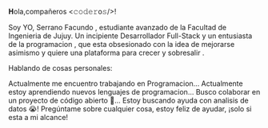 𝐇ola,compañeros <𝚌𝚘𝚍𝚎𝚛o𝚜/>! 

Soy YO, Serrano Facundo , estudiante avanzado de la Facultad de Ingenieria de Jujuy.
Un incipiente Desarrollador Full-Stack  y un entusiasta de la programacion  ,
que esta obsesionado con la idea de mejorarse asimismo y quiere una plataforma para crecer y sobresalir  .
 



 Hablando de cosas personales:

 Actualmente me encuentro trabajando en Programacion...
 Actualmente estoy aprendiendo nuevos lenguajes de programacion...
 Busco colaborar en un proyecto de código abierto 🤝...
 Estoy buscando ayuda con analisis de datos 😭!
  Pregúntame sobre cualquier cosa, estoy feliz de ayudar, ¡solo si esta a mi alcance!
 
